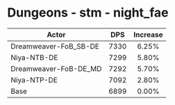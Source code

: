 # Dungeons - stm - night_fae
| Actor | DPS | Increase |
|---|:---:|:---:|
|Dreamweaver-FoB_SB-DE|7330|6.25%|
|Niya-NTB-DE|7299|5.80%|
|Dreamweaver-FoB-DE_MD|7292|5.70%|
|Niya-NTP-DE|7092|2.80%|
|Base|6899|0.00%|
